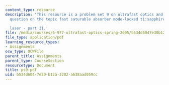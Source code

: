 ```yaml
---
content_type: resource
description: 'This resource is a problem set 9 on ultrafast optics and covers 1 problem
  question on the topic fast saturable absorber mode-locked ti:sapphire

  laser - part II.'
file: /media/courses/6-977-ultrafast-optics-spring-2005/b534d6047e30b12a3202a638aad059cc_ps9.pdf
file_type: application/pdf
learning_resource_types:
- Assignments
ocw_type: OCWFile
parent_title: Assignments
parent_type: CourseSection
resourcetype: Document
title: ps9.pdf
uid: b534d604-7e30-b12a-3202-a638aad059cc
---
```

